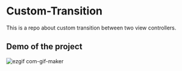 # Custom-Transition
This is a repo about custom transition between two view controllers.

## Demo of the project
![ezgif com-gif-maker](https://user-images.githubusercontent.com/21290766/148392363-d2cd959a-2b7a-4523-9808-b9b2bb48c66e.gif)
